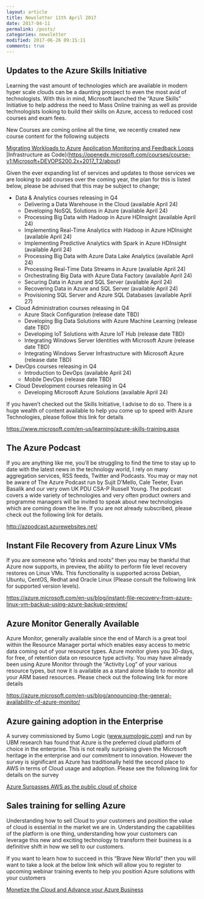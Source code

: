 ```yaml
---
layout: article
title: Newsletter 11th April 2017
date: 2017-04-11
permalink: /posts/
categories: newsletter
modified: 2017-06-26 09:15:11
comments: true
---
```


## Updates to the Azure Skills Initiative
 

Learning the vast amount of technologies which are available in modern hyper scale clouds can be a daunting prospect to even the most avid of technologists. With this in mind, Microsoft launched the “Azure Skills” Initiative to help address the need to Mass Online training as well as provide technologists looking to build their skills on Azure, access to reduced cost courses and exam fees. 

New Courses are coming online all the time, we recently created new course content for the following subjects

[Migrating Workloads to Azure](https://openedx.microsoft.com/courses/course-v1:Microsoft+AZURE212x+2017_T2/about)
[Application Monitoring and Feedback Loops](https://openedx.microsoft.com/courses/course-v1:Microsoft+DEVOPS200.7+2017_T2/about)
[Infrastructure as Code}(https://openedx.microsoft.com/courses/course-v1:Microsoft+DEVOPS200.2x+2017_T2/about)

Given the ever expanding list of services and updates to those services we are looking to add courses over the coming year, the plan for this is listed below, please be advised that this may be subject to change;

*	Data & Analytics courses releasing in Q4                                                     
    *	Delivering a Data Warehouse in the Cloud (available April 24)
    *	Developing NoSQL Solutions in Azure (available April 24)
    *	Processing Big Data with Hadoop in Azure HDInsight (available April 24)
    *	Implementing Real-Time Analytics with Hadoop in Azure HDInsight (available April 24)
    *	Implementing Predictive Analytics with Spark in Azure HDInsight (available April 24)
    *	Processing Big Data with Azure Data Lake Analytics (available April 24)
    *	Processing Real-Time Data Streams in Azure (available April 24)
    *	Orchestrating Big Data with Azure Data Factory (available April 24)
    *	Securing Data in Azure and SQL Server (available April 24)
    *	Recovering Data in Azure and SQL Server (available April 24)
    *	Provisioning SQL Server and Azure SQL Databases (available April 27)      
*	Cloud Administration courses releasing in Q4 
    *	Azure Stack Configuration (release date TBD)  
    *	Developing Big Data Solutions with Azure Machine Learning (release date TBD)
    *	Developing IoT Solutions with Azure IoT Hub (release date TBD)
    *	Integrating Windows Server Identities with Microsoft Azure (release date TBD)
    *	Integrating Windows Server Infrastructure with Microsoft Azure (release date TBD)
*	DevOps courses releasing in Q4 
    *	Introduction to DevOps (available April 24)
    *	Mobile DevOps (release date TBD)
*	Cloud Development courses releasing in Q4 
    *	Developing Microsoft Azure Solutions (available April 24)

If you haven’t checked out the Skills Initiative, I advise to do so. There is a huge wealth of content available to help you come up to speed with Azure Technologies, please follow this link for details

<https://www.microsoft.com/en-us/learning/azure-skills-training.aspx>


## The Azure Podcast
 

If you are anything like me, you’ll be struggling to find the time to stay up to date with the latest news in the technology world, I rely on many aggregation services, RSS feeds, Twitter and Podcasts. You may or may not be aware of The Azure Podcast run by Sujit D’Mello, Cale Teeter, Evan Basalik and our very own UK PDU CSA-P Russell Young. The podcast covers a wide variety of technologies and very often product owners and programme managers will be invited to speak about new technologies which are coming down the line. If you are not already subscribed, please check out the following link for details.

<http://azpodcast.azurewebsites.net/>


## Instant File Recovery from Azure Linux VMs 


If you are someone who “drinks and roots” then you may be thankful that Azure now supports, in preview, the ability to perform file level recovery restores on Linux VMs. This functionality is supported across Debian, Ubuntu, CentOS, Redhat and Oracle Linux (Please consult the following link for supported version levels). 

<https://azure.microsoft.com/en-us/blog/instant-file-recovery-from-azure-linux-vm-backup-using-azure-backup-preview/>



## Azure Monitor Generally Available


Azure Monitor, generally available since the end of March is a great tool within the Resource Manager portal which enables easy access to metric data coming out of your resource types. Azure monitor gives you 30-days, for free, of retention data on resource type activity. You may have already been using Azure Monitor through the “Activity Log” of your various resource types, but now it is available as a stand alone blade to monitor all your ARM based resources. Please check out the following link for more details

<https://azure.microsoft.com/en-us/blog/announcing-the-general-availability-of-azure-monitor/>



## Azure gaining adoption in the Enterprise


A survey commissioned by Sumo Logic (www.sumologic.com) and run by UBM research has found that Azure is the preferred cloud platform of choice in the enterprise. This is not really surprising given the Microsoft heritage in the enterprise and our commitment to innovation. However the survey is significant as Azure has traditionally held the second place to AWS in terms of Cloud usage and adoption. Please see the following link for details on the survey

[Azure Surpasses AWS as the public cloud of choice](http://www.computerworld.com/article/3186756/cloud-computing/azure-surpasses-aws-as-the-public-cloud-of-choice.html?idg_eid=2e76264060ce5161c491cf0f52289036&email_SHA1_lc=661ba4cd55309e8fee92340381bdec81a5c3cba2&cid=cw_nlt_computerworld_servers_datacenter_2017-04-05&utm_source=Sailthru&utm_medium=email&utm_campaign=Computerworld%20Data%20Center%202017-04-05&utm_term=computerworld_servers_datacenter)



## Sales training for selling Azure 
Understanding how to sell Cloud to your customers and position the value of cloud is essential in the market we are in. Understanding the capabilities of the platform is one thing, understanding how your customers can leverage this new and exciting technology to transform their business is a definitive shift in how we sell to our customers. 

If you want to learn how to succeed in this “Brave New World” then you will want to take a look at the below link which will allow you to register to upcoming webinar training events to help you position Azure solutions with your customers

[Monetize the Cloud and Advance your Azure Business](https://www.microsoftpartnerserverandcloud.com/Pages/azurewebinars.aspx)
